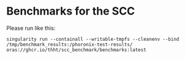 # Benchmarks for the SCC

Please run like this:

```
singularity run --containall --writable-tmpfs --cleanenv --bind /tmp/benchmark_results:/phoronix-test-results/ oras://ghcr.io/thht/scc_benchmark/benchmarks:latest
```